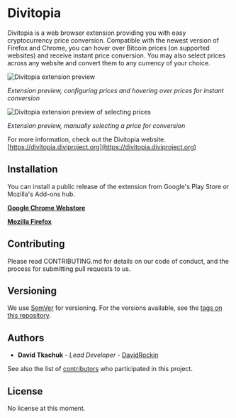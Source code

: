 Divitopia
=========

Divitopia is a web browser extension providing you with easy cryptocurrency price conversion.
Compatible with the newest version of Firefox and Chrome, you can hover over Bitcoin prices (on supported websites) and receive instant price conversion.
You may also select prices across any website and convert them to any currency of your choice.

![Divitopia extension preview](https://i.imgur.com/GckHoZt.png)

*Extension preview, configuring prices and hovering over prices for instant conversion*

![Divitopia extension preview of selecting prices](https://i.imgur.com/0AN6SN6.png)

*Extension preview, manually selecting a price for conversion*

For more information, check out the Divitopia website.
[https://divitopia.diviproject.org](https://divitopia.diviproject.org)

## Installation

You can install a public release of the extension from Google's Play Store or Mozilla's Add-ons hub.

[**Google Chrome Webstore**](https://chrome.google.com/webstore/detail/divitopia-bitcoin-convert/bklbfdfcmohmmljcjhdofdphpdembfbm/reviews)

[**Mozilla Firefox**](https://addons.mozilla.org/en-US/firefox/addon/divitopia/)

## Contributing

Please read CONTRIBUTING.md for details on our code of conduct, and the process for submitting pull requests to us.

## Versioning

We use [SemVer](http://semver.org/) for versioning. For the versions available, see the [tags on this repository](https://github.com/davidrockin/divitopia-extension/tags).

## Authors

* **David Tkachuk** - *Lead Developer* - [DavidRockin](https://github.com/DavidRockin)

See also the list of [contributors](https://github.com/davidrockin/divitopia-extension/contributors) who participated in this project.

## License

No license at this moment.
